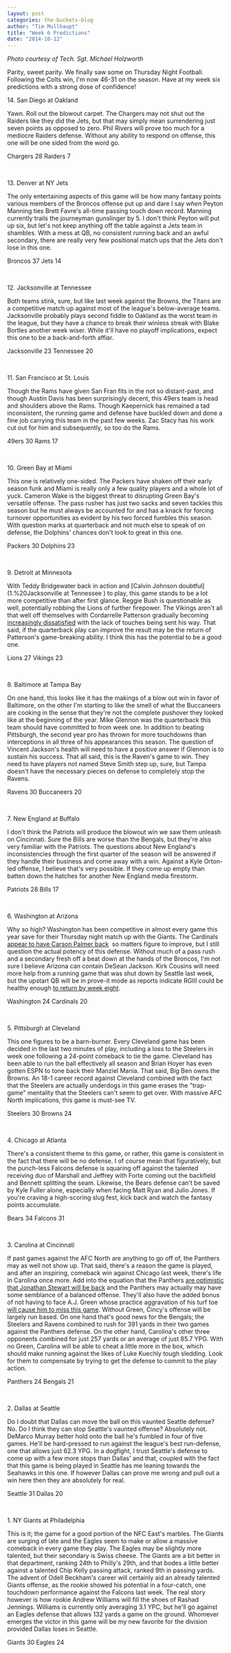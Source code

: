 ```yaml
---
layout: post
categories: the-buckets-blog
author: "Tim Mullhaupt"
title: "Week 6 Predictions"
date: "2014-10-12"
---
```


_Photo courtesy of Tech. Sgt. Michael Holzworth_

Parity, sweet parity. We finally saw some on Thursday Night Football. Following the Colts win, I'm now 46-31 on the season. Have at my week six predictions with a strong dose of confidence!

14\. San Diego at Oakland

Yawn. Roll out the blowout carpet. The Chargers may not shut out the Raiders like they did the Jets, but that may simply mean surrendering just seven points as opposed to zero. Phil Rivers will prove too much for a mediocre Raiders defense. Without any ability to respond on offense, this one will be one sided from the word go.

Chargers 28 Raiders 7

 

13\. Denver at NY Jets

The only entertaining aspects of this game will be how many fantasy points various members of the Broncos offense put up and dare I say _when_ Peyton Manning ties Brett Favre's all-time passing touch down record. Manning currently trails the journeyman gunslinger by 5. I don't think Peyton will put up six, but let's not keep anything off the table against a Jets team in shambles. With a mess at QB, no consistent running back and an awful secondary, there are really very few positional match ups that the Jets don't lose in this one.

Broncos 37 Jets 14

 

12\. Jacksonville at Tennessee

Both teams stink, sure, but like last week against the Browns, the Titans are a competitive match up against most of the league's below-average teams. Jacksonville probably plays second fiddle to Oakland as the worst team in the league, but they have a chance to break their winless streak with Blake Bortles another week wiser. While it'll have no playoff implications, expect this one to be a back-and-forth affiar.

Jacksonville 23 Tennessee 20

 

11\. San Francisco at St. Louis

Though the Rams have given San Fran fits in the not so distant-past, and though Austin Davis has been surprisingly decent, this 49ers team is head and shoulders above the Rams. Though Kaepernick has remained a tad inconsistent, the running game and defense have buckled down and done a fine job carrying this team in the past few weeks. Zac Stacy has his work cut out for him and subsequently, so too do the Rams.

49ers 30 Rams 17

 

10\. Green Bay at Miami

This one is relatively one-sided. The Packers have shaken off their early season funk and Miami is really only a few quality players and a whole lot of yuck. Cameron Wake is the biggest threat to disrupting Green Bay's versatile offense. The pass rusher has just two sacks and seven tackles this season but he must always be accounted for and has a knack for forcing turnover opportunities as evident by his two forced fumbles this season. With question marks at quarterback and not much else to speak of on defense, the Dolphins' chances don't look to great in this one.

Packers 30 Dolphins 23

 

9\. Detroit at Minnesota

With Teddy Bridgewater back in action and [Calvin Johnson doubtful](1.%20Jacksonville at Tennessee ) to play, this game stands to be a lot more competitive than after first glance. Reggie Bush is questionable as well, potentially robbing the Lions of further firepower. The Vikings aren't all that well off themselves with Cordarrelle Patterson gradually becoming [increasingly dissatisfied](http://www.nfl.com/news/story/0ap3000000408448/article/cordarrelle-patterson-im-not-a-drama-queen) with the lack of touches being sent his way. That said, if the quarterback play can improve the result may be the return of Patterson's game-breaking ability. I think this has the potential to be a good one.

Lions 27 Vikings 23

 

8\. Baltimore at Tampa Bay

On one hand, this looks like it has the makings of a blow out win in favor of Baltimore, on the other I'm starting to like the smell of what the Buccaneers are cooking in the sense that they're not the complete pushover they looked like at the beginning of the year. Mike Glennon was the quarterback this team should have committed to from week one. In addition to beating Pittsburgh, the second year pro has thrown for more touchdowns than interceptions in all three of his appearances this season. The question of Vincent Jackson's health will need to have a positive answer if Glennon is to sustain his success. That all said, this is the Raven's game to win. They need to have players not named Steve Smith step up, sure, but Tampa doesn't have the necessary pieces on defense to completely stop the Ravens.

Ravens 30 Buccaneers 20

 

7\. New England at Buffalo

I don't think the Patriots will produce the blowout win we saw them unleash on Cincinnati. Sure the Bills are worse than the Bengals, but they're also very familiar with the Patriots. The questions about New England's inconsistencies through the first quarter of the season will be answered if they handle their business and come away with a win. Against a Kyle Orton-led offense, I believe that's very possible. If they come up empty than batten down the hatches for another New England media firestorm.

Patriots 28 Bills 17

 

6\. Washington at Arizona

Why so high? Washington has been competitive in almost every game this year save for their Thursday night match up with the Giants. The Cardinals [appear to have Carson Palmer back](http://www.washingtonpost.com/blogs/football-insider/wp/2014/10/11/cardinals-qb-drew-stanton-cleared-for-action/)  so matters figure to improve, but I still question the actual potency of this defense. Without much of a pass rush and a secondary fresh off a beat down at the hands of the Broncos, I'm not sure I believe Arizona can contain DeSean Jackson. Kirk Cousins will need more help from a running game that was shut down by Seattle last week, but the upstart QB will be in prove-it mode as reports indicate RGIII could be healthy enough [to return by week eight](http://www.rotoworld.com/headlines/nfl/297074/report-rgiii-%28ankle%29-aiming-to-return-week-8).

Washington 24 Cardinals 20

 

5\. Pittsburgh at Cleveland

This one figures to be a barn-burner. Every Cleveland game has been decided in the last two minutes of play, including a loss to the Steelers in week one following a 24-point comeback to tie the game. Cleveland has been able to run the ball effectively all season and Brian Hoyer has even gotten ESPN to tone back their Manziel Mania. That said, Big Ben owns the Browns. An 18-1 career record against Cleveland combined with the fact that the Steelers are actually underdogs in this game erases the "trap-game" mentality that the Steelers can't seem to get over. With massive AFC North implications, this game is must-see TV.

Steelers 30 Browns 24

 

4\. Chicago at Atlanta

There's a consistent theme to this game, or rather, this game is consistent in the fact that there will be no defense. I of course mean that figuratively, but the punch-less Falcons defense is squaring off against the talented receiving duo of Marshall and Jeffrey with Forte coming out the backfield and Bennett splitting the seam. Likewise, the Bears defense can't be saved by Kyle Fuller alone, especially when facing Matt Ryan and Julio Jones. If you're craving a high-scoring slug fest, kick back and watch the fantasy points accumulate.

Bears 34 Falcons 31

 

3\. Carolina at Cincinnati

If past games against the AFC North are anything to go off of, the Panthers may as well not show up. That said, there's a reason the game is played, and after an inspiring, comeback win against Chicago last week, there's life in Carolina once more. Add into the equation that the Panthers [are optimistic that Jonathan Stewart will be back](http://profootballtalk.nbcsports.com/2014/10/10/jonathan-stewart-practices-game-time-decision-for-panthers/) and the Panthers may actually may have some semblance of a balanced offense. They'll also have the added bonus of not having to face A.J. Green whose practice aggravation of his turf toe [will cause him to miss this game](http://espn.go.com/nfl/story/_/id/11675160/aj-green-cincinnati-bengals-play-sunday). Without Green, Cincy's offense will be largely run based. On one hand that's good news for the Bengals; the Steelers and Ravens combined to rush for 391 yards in their two games against the Panthers defense. On the other hand, Carolina's other three opponents combined for just 257 yards or an average of just 85.7 YPG. With no Green, Carolina will be able to cheat a little more in the box, which should make running against the likes of Luke Kuechly tough sledding. Look for them to compensate by trying to get the defense to commit to the play action.

Panthers 24 Bengals 21

 

2\. Dallas at Seattle

Do I doubt that Dallas can move the ball on this vaunted Seattle defense? No. Do I think they can stop Seattle's vaunted offense? Absolutely not. DeMarco Murray better hold onto the ball he's fumbled in four of five games. He'll be hard-pressed to run against the league's best run-defense, one that allows just 62.3 YPG. In a dogfight, I trust Seattle's defense to come up with a few more stops than Dallas' and that, coupled with the fact that this game is being played in Seattle has me leaning towards the Seahawks in this one. If however Dallas can prove me wrong and pull out a win here then they are absolutely for real.

Seattle 31 Dallas 20

 

1\. NY Giants at Philadelphia

This is it; the game for a good portion of the NFC East's marbles. The Giants are surging of late and the Eagles seem to make or allow a massive comeback in every game they play. The Eagles may be slightly more talented, but their secondary is Swiss cheese. The Giants are a bit better in that department, ranking 24th to Philly's 29th, and that bodes a little better against a talented Chip Kelly passing attack, ranked 9th in passing yards. The advent of Odell Beckham's career will certainly aid an already talented Giants offense, as the rookie showed his potential in a four-catch, one touchdown performance against the Falcons last week. The real story however is how rookie Andrew Williams will fill the shoes of Rashad Jennings. Williams is currently only averaging 3.1 YPC, but he'll go against an Eagles defense that allows 132 yards a game on the ground. Whomever emerges the victor in this game will be my new favorite for the division provided Dallas loses in Seattle.

Giants 30 Eagles 24

 
